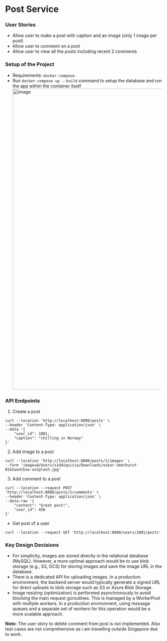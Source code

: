 # Post Service

### User Stories
- Allow user to make a post with caption and an image (only 1 image per post)
- Allow user to comment on a post
- Allow user to view all the posts including recent 2 comments

### Setup of the Project
- Requirements: `docker-compose`.
- Run `docker-compose up --build` command to setup the database and run the app within the container itself
  <img width="966" alt="image" src="https://github.com/user-attachments/assets/1eba5414-d388-4bc9-9817-e22daf55b5cf">



### API Endpoints
1.  Create a post
```
curl --location 'http://localhost:8080/posts' \
--header 'Content-Type: application/json' \
--data '{
    "user_id": 1001,
    "caption": "chilling in Norway"
}'
```

2. Add image to a post
```
curl --location 'http://localhost:8080/posts/1/images' \
--form 'image=@/Users/siddiquizia/Downloads/oskar-smethurst-B1GtwanCbiw-unsplash.jpg'
```

3. Add comment to a post
```
curl --location --request POST 'http://localhost:8080/posts/1/comments' \
--header 'Content-Type: application/json' \
--data-raw '{
    "content": "Great post!",
    "user_id": 456
}'

```

- Get post of a user
```
curl --location --request GET 'http://localhost:8080/users/1001/posts' 
```

### Key Design Decisions
- For simplicity, images are stored directly in the relational database (MySQL). However, a more optimal approach would be to use blob storage (e.g., S3, GCS) for storing images and save the image URL in the database.
- There is a dedicated API for uploading images. In a production environment, the backend server would typically generate a signed URL for direct uploads to blob storage such as S3 or Azure Blob Storage.
- Image resizing (optimization) is performed asynchronously to avoid blocking the main request goroutines. This is managed by a WorkerPool with multiple workers. In a production environment, using message queues and a separate set of workers for this operation would be a more scalable approach.


**Note:** The user story to delete comment from post is not implemented. Also test cases are not comprehensive as i am travelling outside Singapore due to work.

